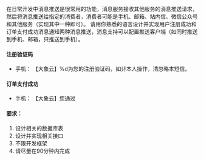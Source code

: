 

在日常开发中消息推送是很常用的功能，消息服务接收其他服务的消息推送请求，然后将消息推送给指定的消费者，消费者可能是手机、邮箱、站内信、微信公众号和其他服务（实现其中一种即可）。
请用你熟悉的语言设计并实现用户注册成功和订单支付成功消息通知两种消息推送，消息支持可以配置推送客户端（如同时推送到手机、邮箱，只推送到手机）。

#### 注册验证码
- 手机： 【大象云】%d为您的注册验证码，如非本人操作，清忽略本短信。

#### 订单支付成功
- 手机： 【大象云】您通过

#### 要求：
1. 设计相关的数据库表
2. 设计并实现相关接口
3. 不限开发框架
4. 请尽量在90分钟内完成



